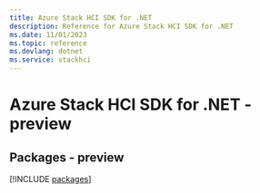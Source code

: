 ```yaml
---
title: Azure Stack HCI SDK for .NET
description: Reference for Azure Stack HCI SDK for .NET
ms.date: 11/01/2023
ms.topic: reference
ms.devlang: dotnet
ms.service: stackhci
---
```

# Azure Stack HCI SDK for .NET - preview
## Packages - preview
[!INCLUDE [packages](stack-hci-index.md)]